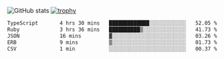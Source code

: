 ![GitHub stats](https://github-readme-stats.vercel.app/api?username=ksk001100&show_icons=true&theme=tokyonight)
[![trophy](https://github-profile-trophy.vercel.app/?username=ksk001100&theme=onedark)](https://github.com/ryo-ma/github-profile-trophy)

<!--START_SECTION:waka-->

```txt
TypeScript       4 hrs 30 mins   █████████████░░░░░░░░░░░░   52.05 %
Ruby             3 hrs 36 mins   ██████████▒░░░░░░░░░░░░░░   41.73 %
JSON             16 mins         ▓░░░░░░░░░░░░░░░░░░░░░░░░   03.26 %
ERB              9 mins          ▒░░░░░░░░░░░░░░░░░░░░░░░░   01.73 %
CSV              1 min           ░░░░░░░░░░░░░░░░░░░░░░░░░   00.37 %
```

<!--END_SECTION:waka-->
